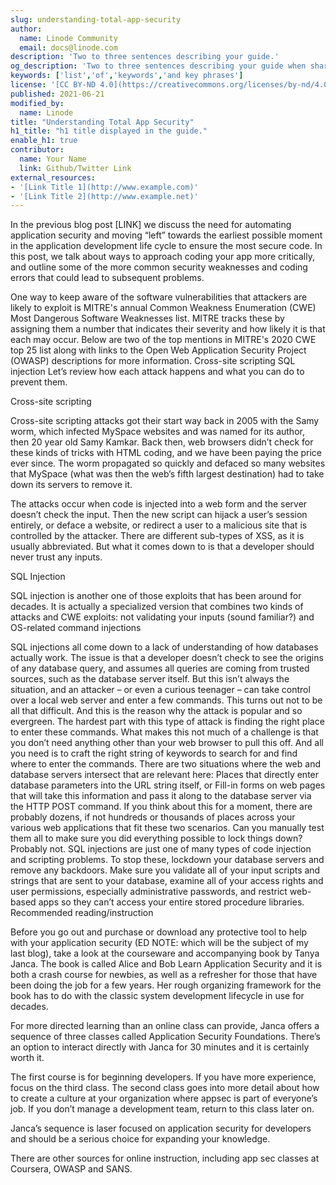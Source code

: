 ```yaml
---
slug: understanding-total-app-security
author:
  name: Linode Community
  email: docs@linode.com
description: 'Two to three sentences describing your guide.'
og_description: 'Two to three sentences describing your guide when shared on social media.'
keywords: ['list','of','keywords','and key phrases']
license: '[CC BY-ND 4.0](https://creativecommons.org/licenses/by-nd/4.0)'
published: 2021-06-21
modified_by:
  name: Linode
title: "Understanding Total App Security"
h1_title: "h1 title displayed in the guide."
enable_h1: true
contributor:
  name: Your Name
  link: Github/Twitter Link
external_resources:
- '[Link Title 1](http://www.example.com)'
- '[Link Title 2](http://www.example.net)'
---
```


In the previous blog post [LINK] we discuss the need for automating application security and moving “left” towards the earliest possible moment in the application development life cycle to ensure the most secure code. In this post, we talk about ways to approach coding your app more critically, and outline some of the more common security weaknesses and coding errors that could lead to subsequent problems.

One way to keep aware of the software vulnerabilities that attackers are likely to exploit is MITRE's annual Common Weakness Enumeration (CWE) Most Dangerous Software Weaknesses list. MITRE tracks these by assigning them a number that indicates their severity and how likely it is that each may occur.
Below are two of the top mentions in MITRE's 2020 CWE top 25 list along with links to the Open Web Application Security Project (OWASP) descriptions for more information.
Cross-site scripting
SQL injection
Let’s review how each attack happens and what you can do to prevent them.

Cross-site scripting

Cross-site scripting attacks got their start way back in 2005 with the Samy worm, which infected MySpace websites and was named for its author, then 20 year old Samy Kamkar. Back then, web browsers didn’t check for these kinds of tricks with HTML coding, and we have been paying the price ever since. The worm propagated so quickly and defaced so many websites that MySpace (what was then the web’s fifth largest destination) had to take down its servers to remove it.

The attacks occur when code is injected into a web form and the server doesn’t check the input. Then the new script can hijack a user’s session entirely, or deface a website, or redirect a user to a malicious site that is controlled by the attacker. There are different sub-types of XSS, as it is usually abbreviated. But what it comes down to is that a developer should never trust any inputs.

SQL Injection

SQL injection is another one of those exploits that has been around for decades. It is actually a specialized version that combines two kinds of attacks and CWE exploits:
not validating your inputs (sound familiar?) and
OS-related command injections

SQL injections all come down to a lack of understanding of how databases actually work. The issue is that a developer doesn’t check to see the origins of any database query, and assumes all queries are coming from trusted sources, such as the database server itself. But this isn’t always the situation, and an attacker – or even a curious teenager – can take control over a local web server and enter a few commands. This turns out not to be all that difficult. And this is the reason why the attack is popular and so evergreen. The hardest part with this type of attack is finding the right place to enter these commands. What makes this not much of a challenge is that you don’t need anything other than your web browser to pull this off. And all you need is to craft the right string of keywords to search for and find where to enter the commands.  There are two situations where the web and database servers intersect that are relevant here:
Places that directly enter database parameters into the URL string itself, or
Fill-in forms on web pages that will take this information and pass it along to the database server via the HTTP POST command.
If you think about this for a moment, there are probably dozens, if not hundreds or thousands of places across your various web applications that fit these two scenarios. Can you manually test them all to make sure you did everything possible to lock things down? Probably not.
SQL injections are just one of many types of code injection and scripting problems. To stop these, lockdown your database servers and remove any backdoors. Make sure you validate all of your input scripts and strings that are sent to your database, examine all of your access rights and user permissions, especially administrative passwords, and restrict web-based apps so they can’t access your entire stored procedure libraries.
Recommended reading/instruction

Before you go out and purchase or download any protective tool to help with your application security (ED NOTE: which will be the subject of my last blog), take a look at the courseware and accompanying book by Tanya Janca. The book is called Alice and Bob Learn Application Security and it is both a crash course for newbies, as well as a refresher for those that have been doing the job for a few years. Her rough organizing framework for the book has to do with the classic system development lifecycle in use for decades.

For more directed learning than an online class can provide, Janca offers a sequence of three classes called Application Security Foundations. There’s an option to interact directly with Janca for 30 minutes and it  is certainly worth it.

The first course is for beginning developers. If you have more experience, focus on the third class. The second class goes into more detail about how to create a culture at your organization where appsec is part of everyone’s job. If you don’t manage a development team, return to this class later on.

Janca’s sequence is laser focused on application security for developers and should be a serious choice for expanding your knowledge.

There are other sources for online instruction, including app sec classes at Coursera, OWASP and SANS.
